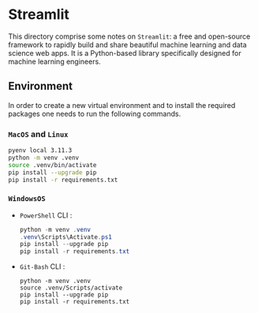 # Streamlit

This directory comprise some notes on `Streamlit`: a free and open-source 
framework to rapidly build and share beautiful machine learning and data science 
web apps. It is a Python-based library specifically designed for machine learning engineers.

## Environment

In order to create a new virtual environment and to install 
the required packages one needs to run the following commands.

### **`MacOS` and `Linux`**

```Bash
pyenv local 3.11.3
python -m venv .venv
source .venv/bin/activate
pip install --upgrade pip
pip install -r requirements.txt
```

### **`WindowsOS`**

- `PowerShell` CLI :

    ```PowerShell
    python -m venv .venv
    .venv\Scripts\Activate.ps1
    pip install --upgrade pip
    pip install -r requirements.txt
    ```

- `Git-Bash` CLI :
    ```
    python -m venv .venv
    source .venv/Scripts/activate
    pip install --upgrade pip
    pip install -r requirements.txt
    ```
